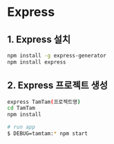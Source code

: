 # Express

## 1. Express 설치

```bash
npm install -g express-generator
npm install express
```



## 2. Express 프로젝트 생성

```bash
express TamTam(프로젝트명)
cd TamTam
npm install

# run app
$ DEBUG=tamtam:* npm start
```


